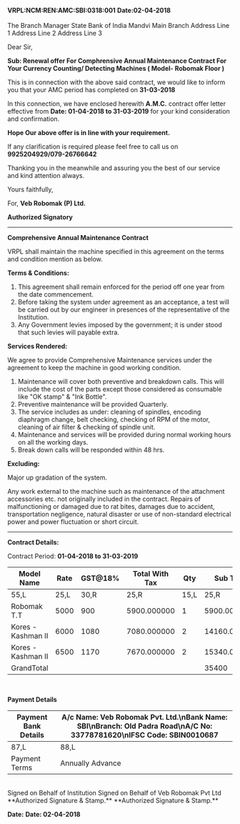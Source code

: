 **VRPL:NCM:REN:AMC:SBI:0318:001**                                         **Date:02-04-2018**
<br/>                           
The Branch Manager
State Bank of India
Mandvi Main Branch
Address Line 1
Address Line 2
Address Line 3

Dear Sir,



**Sub: Renewal offer For Comphrensive Annual Maintenance Contract For Your Currency Counting/ Detecting Machines ( Model- Robomak Floor )**

This is in connection with the above said contract, we would like to inform you that your AMC period has completed on **31-03-2018**

In this connection, we have enclosed herewith **A.M.C.** contract offer letter effective from **Date: 01-04-2018 to 31-03-2019** for your kind consideration and confirmation.

**Hope Our above offer is in line with your requirement.**

If any clarification is required please feel free to call us on **9925204929/079-26766642**

Thanking you in the meanwhile and assuring you the best of our service and kind
attention always.

Yours faithfully,


For, **Veb Robomak (P) Ltd.**


**Authorized Signatory**

---------------------------

**Comprehensive Annual Maintenance Contract**

VRPL shall maintain the machine specified in this agreement on the terms and condition mention as below.

**Terms & Conditions:**

1. This agreement shall remain enforced for the period off one year from the date
commencement.
2. Before taking the system under agreement as an acceptance, a test will be
carried out by our engineer in presences of the representative of the Institution.
3. Any Government levies imposed by the government; it is under stood that such
levies will payable extra.

**Services Rendered:**

We agree to provide Comprehensive Maintenance services under the agreement to
keep the machine in good working condition.

1. Maintenance will cover both preventive and breakdown calls. This will include the cost of the parts except those considered as consumable like "OK stamp" & "Ink Bottle".
2. Preventive maintenance will be provided Quarterly.
3. The service includes as under: cleaning of spindles, encoding diaphragm change,
belt checking, checking of RPM of the motor, cleaning of air filter & checking of
spindle unit.
4. Maintenance and services will be provided during normal working hours on all
the working days.
5. Break down calls will be responded within 48 hrs.

**Excluding:**

Major up gradation of the system.

Any work external to the machine such as maintenance of the attachment accessories
etc. not originally included in the contract. Repairs of malfunctioning or damaged due to rat bites, damages due to accident, transportation negligence, natural disaster or use of non-standard electrical power and power fluctuation or short circuit.

--------------


**Contract Details:**

Contract Period: **01-04-2018 to 31-03-2019**

Model Name|Rate|GST@18%|Total With Tax|Qty|Sub Total|
----------|----|-------|--------------|---|---------|
55,L|25,L|30,R|25,R|15,L|25,R|
Robomak T.T|5000|900|5900.000000|1|5900.000000|
Kores - Kashman II|6000|1080|7080.000000|2|14160.000000|
Kores - Kashman II|6500|1170|7670.000000|2|15340.000000|
GrandTotal|||||35400|


<br/>

**Payment Details**

Payment Bank Details|A/c Name: Veb Robomak Pvt. Ltd.\nBank Name: SBI\nBranch: Old Padra Road\nA/C No: 33778781620\nIFSC Code: SBIN0010687|
-----------------------|----------------
87,L|88,L|
Payment Terms|Annually Advance|

<br/>
Signed on Behalf of Institution                         Signed on Behalf of Veb Robomak Pvt Ltd

<br/>
**Authorized Signature & Stamp.**                   **Authorized Signature & Stamp.**

**Date:**                                                               **Date: 02-04-2018**

